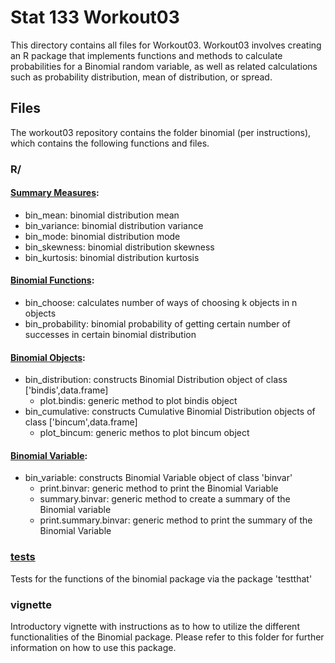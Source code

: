 # Stat 133 Workout03

This directory contains all files for Workout03.
Workout03 involves creating an R package that implements functions and methods to calculate probabilities for a
Binomial random variable, as well as related calculations such as probability distribution, mean of distribution,
or spread.

## Files
The workout03 repository contains the folder binomial (per instructions), which contains the following functions
and files.

### R/

#### [Summary Measures](R/measures_functions.R):
- bin_mean: binomial distribution mean
- bin_variance: binomial distribution variance
- bin_mode: binomial distribution mode
- bin_skewness: binomial distribution skewness
- bin_kurtosis: binomial distribution kurtosis


#### [Binomial Functions](R/binomial_dist_functions.R):
- bin_choose: calculates number of ways of choosing k objects in n objects
- bin_probability: binomial probability of getting certain number of successes in certain binomial distribution

#### [Binomial Objects](binomial_dist_objects.R):
- bin_distribution: constructs Binomial Distribution object of class ['bindis',data.frame]
  - plot.bindis: generic method to plot bindis object
- bin_cumulative: constructs Cumulative Binomial Distribution objects of class ['bincum',data.frame]
  - plot_bincum: generic methos to plot bincum object

#### [Binomial Variable](bin_variable_functions.R):
- bin_variable: constructs Binomial Variable object of class 'binvar'
  - print.binvar: generic method to print the Binomial Variable
  - summary.binvar: generic method to create a summary of the Binomial variable
  - print.summary.binvar: generic method to print the summary of the Binomial Variable

### [tests](testthat)
Tests for the functions of the binomial package via the package 'testthat'

### vignette
Introductory vignette with instructions as to how to utilize the different functionalities of
the Binomial package. Please refer to this folder for further information on how to use this package.
